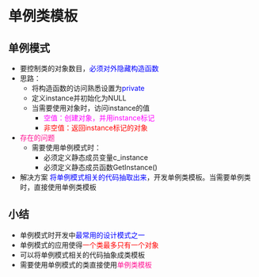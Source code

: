 # 单例类模板
## 单例模式
- 要控制类的对象数目，<font color=blue>必须对外隐藏构造函数</font>
- 思路：
  - 将构造函数的访问熟悉设置为<font color=blue>private</font>
  - 定义instance并初始化为NULL
  - 当需要使用对象时，访问instance的值
    - <font color=fuchsia>空值：创建对象，并用instance标记</font>
    - <font color=red>非空值：返回instance标记的对象</font>
- <font color=deeppink>存在的问题</font>
  - 需要使用单例模式时：
    - 必须定义静态成员变量c_instance
    - 必须定义静态成员函数GetInstance()
- 解决方案
  <font color=blue>将单例模式相关的代码抽取出来</font>，开发单例类模板。当需要单例类时，直接使用单例类模板

## 小结
- 单例模式时开发中<font color=blue>最常用的设计模式之一</font>
- 单例模式的应用使得<font color=red>一个类最多只有一个对象</font>
- 可以将单例模式相关的代码抽象成类模板
- 需要使用单例模式的类直接使用<font color=deeppink>单例类模板</font>